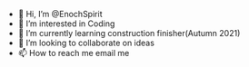 - 👋 Hi, I’m @EnochSpirit
- 👀 I’m interested in Coding 
- 🌱 I’m currently learning construction finisher(Autumn 2021)
- 💞️ I’m looking to collaborate on ideas
- 📫 How to reach me email me

<!---
EnochSpirit/EnochSpirit is a ✨ special ✨ repository because its `README.md` (this file) appears on your GitHub profile.
You can click the Preview link to take a look at your changes.
--->
